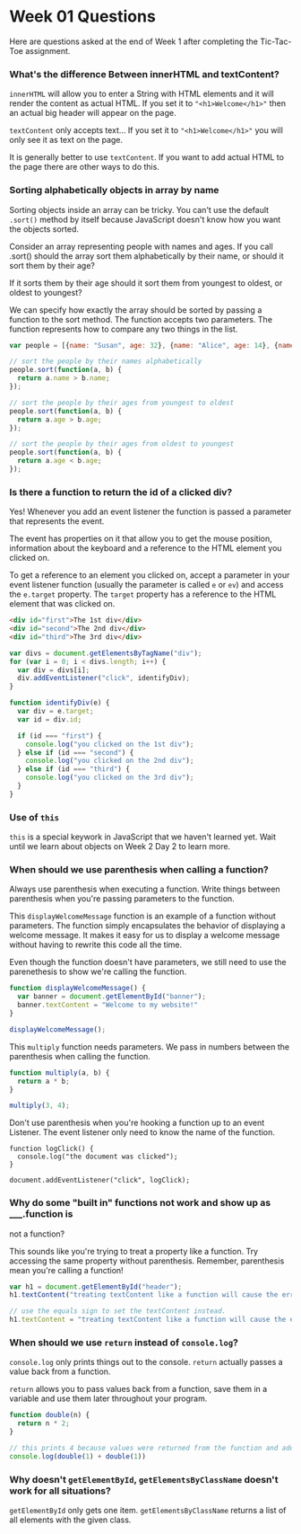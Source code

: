 # Week 01 Questions 
Here are questions asked at the end of Week 1 after completing the
Tic-Tac-Toe assignment.

### What's the difference Between innerHTML and textContent?
`innerHTML` will allow you to enter a String with HTML elements and it
will render the content as actual HTML. If you set it to `"<h1>Welcome</h1>"`
then an actual big header will appear on the page.

`textContent` only accepts text... If you set it to `"<h1>Welcome</h1>"`
you will only see it as text on the page.

It is generally better to use `textContent`. If you want to add actual HTML
to the page there are other ways to do this.

### Sorting alphabetically objects in array by name
Sorting objects inside an array can be tricky. You can't use the default `.sort()`
method by itself because JavaScript doesn't know how you want the objects sorted.

Consider an array representing people with names and ages. If you call .sort()
should the array sort them alphabetically by their name, or should it sort them
by their age?

If it sorts them by their age should it sort them from youngest to oldest, or oldest
to youngest?

We can specify how exactly the array should be sorted by passing a function to the
sort method. The function accepts two parameters. The function represents how to
compare any two things in the list.

```js
var people = [{name: "Susan", age: 32}, {name: "Alice", age: 14}, {name: "Bob", age: 45}]

// sort the people by their names alphabetically
people.sort(function(a, b) {
  return a.name > b.name;
});

// sort the people by their ages from youngest to oldest
people.sort(function(a, b) {
  return a.age > b.age;
});

// sort the people by their ages from oldest to youngest
people.sort(function(a, b) {
  return a.age < b.age;
});
```

### Is there a function to return the id of a clicked div?
Yes! Whenever you add an event listener the function is passed
a parameter that represents the event.

The event has properties
on it that allow you to get the mouse position, information about
the keyboard and a reference to the HTML element you clicked on.

To get a reference to an element you clicked on, accept a parameter
in your event listener function (usually the parameter is called `e`
or `ev`) and access the `e.target` property. The `target` property has
a reference to the HTML element that was clicked on.

```html
<div id="first">The 1st div</div>
<div id="second">The 2nd div</div>
<div id="third">The 3rd div</div>
```

```js
var divs = document.getElementsByTagName("div");
for (var i = 0; i < divs.length; i++) {
  var div = divs[i];
  div.addEventListener("click", identifyDiv);
}

function identifyDiv(e) {
  var div = e.target;
  var id = div.id;

  if (id === "first") {
    console.log("you clicked on the 1st div");
  } else if (id === "second") {
    console.log("you clicked on the 2nd div");
  } else if (id === "third") {
    console.log("you clicked on the 3rd div");
  }
}
```

### Use of `this`
`this` is a special keywork in JavaScript that we haven't learned yet. Wait
until we learn about objects on Week 2 Day 2 to learn more.

### When should we use parenthesis when calling a function?
Always use parenthesis when executing a function. Write things between parenthesis
when you're passing parameters to the function.

This `displayWelcomeMessage` function is an example of a function without
parameters.  The function simply encapsulates the behavior of displaying a
welcome message. It makes it easy for us to display a welcome message without
having to rewrite this code all the time.

Even though the function doesn't have parameters, we still need to use the
parenethesis to show we're calling the function.

```js
function displayWelcomeMessage() {
  var banner = document.getElementById("banner");
  banner.textContent = "Welcome to my website!"
}

displayWelcomeMessage();
```

This `multiply` function needs parameters. We pass in numbers between the parenthesis
when calling the function.

```js
function multiply(a, b) {
  return a * b;
}

multiply(3, 4);
```

Don't use parenthesis when you're hooking a function up to an event Listener.
The event listener only need to know the name of the function. 

```
function logClick() {
  console.log("the document was clicked");
}

document.addEventListener("click", logClick);
```

### Why do some "built in" functions not work and show up as ___.function is
not a function?

This sounds like you're trying to treat a property like a function. Try accessing
the same property without parenthesis. Remember, parenthesis mean you're calling
a function!

```js
var h1 = document.getElementById("header");
h1.textContent("treating textContent like a function will cause the error!!");

// use the equals sign to set the textContent instead.
h1.textContent = "treating textContent like a function will cause the error!!";
```

### When should we use `return` instead of `console.log`?
`console.log` only prints things out to the console. `return` actually passes
a value back from a function.

`return` allows you to pass values back from a function, save them in a variable
and use them later throughout your program.

```js
function double(n) {
  return n * 2;
}

// this prints 4 because values were returned from the function and added together
console.log(double(1) + double(1))
```

### Why doesn't `getElementById`, `getElementsByClassName` doesn't work for all situations?
`getElementById` only gets one item. `getElementsByClassName` returns a list of all elements
with the given class.
